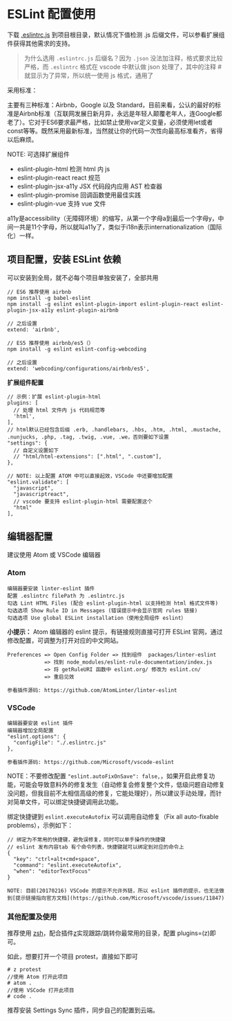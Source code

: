 
# ESLint 配置使用

下载 [.eslintrc.js](../.eslintrc.js) 到项目根目录，默认情况下值检测 .js 后缀文件，可以参看扩展组件获得其他需求的支持。

> 为什么选用 `.eslintrc.js` 后缀名？因为 `.json` 没法加注释，格式要求比较严格，而 `.eslintrc` 格式在 vscode 中默认做 json 处理了，其中的注释 # 就显示为了异常，所以统一使用 js 格式，通用了

采用标准：

主要有三种标准：Airbnb，Google 以及 Standard，目前来看，公认的最好的标准是Airbnb标准（互联网发展日新月异，永远是年轻人颠覆老年人，连Google都老了）。它对于ES6要求最严格，比如禁止使用var定义变量，必须使用let或者const等等。既然采用最新标准，当然就让你的代码一次性向最高标准看齐，省得以后麻烦。

NOTE: 可选择扩展组件

- eslint-plugin-html  检测 html 内 js
- eslint-plugin-react react 规范
- eslint-plugin-jsx-a11y JSX 代码段内应用 AST 检查器
- eslint-plugin-promise 回调函数使用最佳实践
- eslint-plugin-vue 支持 vue 文件

a11y是accessibility（无障碍环境）的缩写，从第一个字母a到最后一个字母y，中间一共是11个字母，所以就叫a11y了，类似于i18n表示internationalization（国际化）一样。

## 项目配置，安装 ESLint 依赖

可以安装到全局，就不必每个项目单独安装了，全部共用

```
// ES6 推荐使用 airbnb
npm install -g babel-eslint
npm install -g eslint eslint-plugin-import eslint-plugin-react eslint-plugin-jsx-a11y eslint-plugin-airbnb

// 之后设置
extend: 'airbnb',
```

```
// ES5 推荐使用 airbnb/es5（）
npm install -g eslint eslint-config-webcoding

// 之后设置
extend: 'webcoding/configurations/airbnb/es5',
```

**扩展组件配置**

```
// 示例：扩展 eslint-plugin-html
plugins: [
  // 处理 html 文件内 js 代码规范等
  'html',
],
// html默认已经包含后缀 .erb, .handlebars, .hbs, .htm, .html, .mustache, .nunjucks, .php, .tag, .twig, .vue, .we，否则要如下设置
"settings": {
  // 自定义设置如下
  // "html/html-extensions": [".html", ".custom"],
},

// NOTE: 以上配置 ATOM 中可以直接起效，VSCode 中还要增加配置
"eslint.validate": [
  "javascript",
  "javascriptreact",
  // vscode 要支持 eslint-plugin-html 需要配置这个
  "html"
],
```


## 编辑器配置

建议使用 Atom 或 VSCode 编辑器

### Atom

```
编辑器要安装 linter-eslint 插件
配置 .eslintrc filePath 为 .eslintrc.js
勾选 Lint HTML Files (配合 eslint-plugin-html 以支持检测 html 格式文件等)
勾选选项 Show Rule ID in Messages (错误提示中会显示官网 rules 链接)
勾选选项 Use global ESLint installation（使用全局组件 eslint）
```

**小提示：** Atom 编辑器的 eslint 提示，有链接规则直接可打开 ESLint 官网，通过修改配置，可调整为打开对应的中文网站。

```
Preferences => Open Config Folder => 找到组件  packages/linter-eslint
            => 找到 node_modules/eslint-rule-documentation/index.js
            => 将 getRuleURI 函数中 eslint.org/ 修改为 eslint.cn/
            => 重启见效

参看插件源码: https://github.com/AtomLinter/linter-eslint
```

### VSCode

```
编辑器要安装 eslint 插件
编辑器增加全局配置
"eslint.options": {
  "configFile": "./.eslintrc.js"
},

参看插件源码: https://github.com/Microsoft/vscode-eslint
```

NOTE：不要修改配置 `"eslint.autoFixOnSave": false,`，如果开启此修复功能，可能会导致意料外的修复发生（自动修复会修复整个文件，低级问题自动修复没问题，但我目前不太相信高级的修复，它能处理好），所以建议手动处理，而针对简单文件，可以绑定快捷键调用此功能。

绑定快捷键到 `eslint.executeAutofix` 可以调用自动修复（Fix all auto-fixable problems），示例如下：

```
// 绑定为不常用的快捷键，避免误修复，同时可以单手操作的快捷键
// eslint 发布内容tab 有个命令列表，快捷键就可以绑定到对应的命令上
{
  "key": "ctrl+alt+cmd+space",
  "command": "eslint.executeAutofix",
  "when": "editorTextFocus"
}

NOTE: 目前(20170216) VSCode 的提示不允许外链，所以 eslint 插件的提示，也无法做到[提示链接指向官方文档](https://github.com/Microsoft/vscode/issues/11847)
```

### 其他配置及使用

推荐使用 [zsh](http://ohmyz.sh/)，配合插件[z](https://github.com/robbyrussell/oh-my-zsh/tree/master/plugins/z)实现跟踪/跳转你最常用的目录，配置 plugins=(z)即可。

如此，想要打开一个项目 protest，直接如下即可

```
# z protest
//使用 Atom 打开此项目
# atom .
//使用 VSCode 打开此项目
# code .
```

推荐安装 Settings Sync 插件，同步自己的配置到云端。
